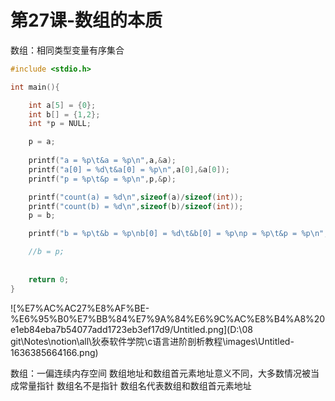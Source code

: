 # 第27课-数组的本质

数组：相同类型变量有序集合

```c
#include <stdio.h>

int main(){

    int a[5] = {0};
    int b[] = {1,2};
    int *p = NULL;

    p = a;
    
    printf("a = %p\t&a = %p\n",a,&a);
    printf("a[0] = %d\t&a[0] = %p\n",a[0],&a[0]);
    printf("p = %p\t&p = %p\n",p,&p);

    printf("count(a) = %d\n",sizeof(a)/sizeof(int));
    printf("count(b) = %d\n",sizeof(b)/sizeof(int));    
    p = b;

    printf("b = %p\t&b = %p\nb[0] = %d\t&b[0] = %p\np = %p\t&p = %p\n",b,&b,b[0],&b[0],p,&p);

    //b = p;
    
    
    return 0;
}
```

![%E7%AC%AC27%E8%AF%BE-%E6%95%B0%E7%BB%84%E7%9A%84%E6%9C%AC%E8%B4%A8%20e1eb84eba7b54077add1723eb3ef17d9/Untitled.png](D:\08 git\Notes\notion\all\狄泰软件学院\c语言进阶剖析教程\images\Untitled-1636385664166.png)

数组：一偏连续内存空间
数组地址和数组首元素地址意义不同，大多数情况被当成常量指针
数组名不是指针
数组名代表数组和数组首元素地址